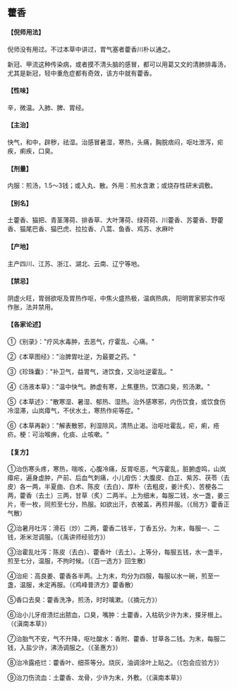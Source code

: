 ## 藿香

#### 【倪师用法】

倪师没有用过。不过本草中讲过，胃气塞者藿香川朴以通之。

新冠、甲流这种传染病，或者摸不清头脑的感冒，都可以用葛又文的清肺排毒汤，尤其是新冠，轻中重危症都有奇效，该方中就有藿香。

#### 【性味】

辛，微温。入肺、脾、胃经。

#### 【主治】

快气，和中，辟秽，祛湿。治感冒暑湿，寒热，头痛，胸脘痞闷，呕吐泄泻，疟疾，痢疾，口臭。

#### 【剂量】

内服：煎汤，1.5～3钱；或入丸、散。外用：煎水含漱；或烧存性研末调敷。

#### 【别名】

土藿香、猫把、青茎薄荷、排香草、大叶薄荷、绿荷荷、川藿香、苏藿香、野藿香、猫尾巴香、猫巴虎、拉拉香、八蒿、鱼香、鸡苏、水麻叶

#### 【产地】

主产四川、江苏、浙江、湖北、云南、辽宁等地。

#### 【禁忌】

阴虚火旺，胃弱欲呕及胃热作呕，中焦火盛热极，温病热病， 阳明胃家邪实作呕作胀，法并禁用。

#### 【各家论述】

①《别录》："疗风水毒肿，去恶气，疗霍乱、心痛。"

②《本草图经》："治脾胃吐逆，为最要之药。"

③《珍珠囊》："补卫气，益胃气，进饮食，又治吐逆霍乱。"

④《汤液本草》："温中快气。肺虚有寒，上焦壅热，饮酒口臭，煎汤漱。"

⑤《本草述》："散寒湿、暑湿、郁热、湿热。治外感寒邪，内伤饮食，或饮食伤冷湿滞，山岚瘴气，不伏水土，寒热作疟等症。"

⑥《本草再新》："解表散邪，利湿除风，清热止渴。治呕吐霍乱，疟，痢，疮疥。梗：可治喉痹，化痰、止咳嗽。"

#### 【复方】

①治伤寒头疼，寒热，喘咳，心腹冷痛，反胃呕恶，气泻霍乱，脏腑虚鸣，山岚瘴疟，遍身虚肿，产前、后血气刺痛，小儿疳伤：大腹皮、白芷、紫苏、茯苓（去皮）各一两，半夏曲、白术、陈皮（去白）、厚朴（去粗皮，姜汁炙）、苦梗各二两，藿香（去土）三两，甘草（炙）二两半。上为细末，每服二钱，水一盏，姜三片，枣一枚，同煎至七分，热服。如欲出汗，衣被盖，再煎并服。（《局方》藿香正气散）

②治暑月吐泻：滑石（炒）二两，藿香二钱半，丁香五分。为末，每服一、二钱，淅米泔调服。（《禹讲师经验方》）

③治霍乱吐泻：陈皮（去白）、藿香叶（去土）。上等分，每服五钱，水一盏半，煎至七分，温服，不拘时候。（《百一选方》回生散）

④治疟：高良姜、藿香各半两。上为末，均分为四服，每服以水一碗，煎至一盏，温服，未定再服。（《鸡峰普济方》藿香散）

⑤香口去臭：藿香洗净，煎汤，时时噙漱。（《摘元方》）

⑥治小儿牙疳溃烂出脓血，口臭，嘴肿：土藿香，入枯矾少许为末，搽牙根上。（《滇南本草》）

⑦治胎气不安，气不升降，呕吐酸水：香附、藿香、甘草各二钱。为末，每服二钱，入盐少许，沸汤调服之。（《圣惠方》）

⑧治冷露疮烂：藿香叶、细茶等分。烧灰，油调涂叶上贴之。（《包会应验方》）

⑨治刀伤流血：土藿香、龙骨，少许为末，外敷。（《滇南本草》）